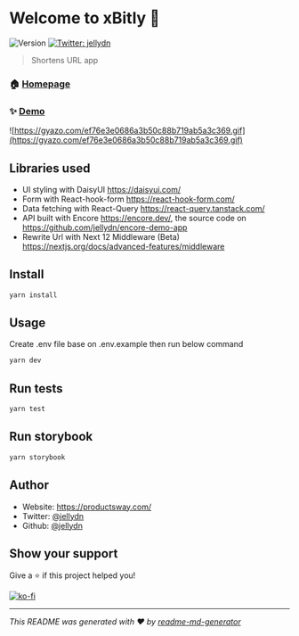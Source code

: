 # Welcome to xBitly 👋

![Version](https://img.shields.io/badge/version-0.1.0-blue.svg?cacheSeconds=2592000)
[![Twitter: jellydn](https://img.shields.io/twitter/follow/jellydn.svg?style=social)](https://twitter.com/jellydn)

> Shortens URL app

### 🏠 [Homepage](https://productsway.com)

### ✨ [Demo](https://s.productsway.com)

![https://gyazo.com/ef76e3e0686a3b50c88b719ab5a3c369.gif](https://gyazo.com/ef76e3e0686a3b50c88b719ab5a3c369.gif)

## Libraries used

-   UI styling with DaisyUI https://daisyui.com/
-   Form with React-hook-form https://react-hook-form.com/
-   Data fetching with React-Query https://react-query.tanstack.com/
-   API built with Encore https://encore.dev/, the source code on https://github.com/jellydn/encore-demo-app
-   Rewrite Url with Next 12 Middleware (Beta) https://nextjs.org/docs/advanced-features/middleware

## Install

```sh
yarn install
```

## Usage

Create .env file base on .env.example then run below command

```sh
yarn dev
```

## Run tests

```sh
yarn test
```

## Run storybook

```sh
yarn storybook
```

## Author

-   Website: https://productsway.com/
-   Twitter: [@jellydn](https://twitter.com/jellydn)
-   Github: [@jellydn](https://github.com/jellydn)

## Show your support

Give a ⭐️ if this project helped you!

[![ko-fi](https://ko-fi.com/img/githubbutton_sm.svg)](https://ko-fi.com/Q5Q61Q7YM)

---

_This README was generated with ❤️ by [readme-md-generator](https://github.com/kefranabg/readme-md-generator)_
